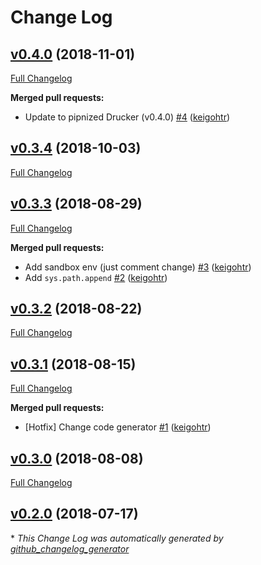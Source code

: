 # Change Log

## [v0.4.0](https://github.com/drucker/drucker-example/tree/v0.4.0) (2018-11-01)
[Full Changelog](https://github.com/drucker/drucker-example/compare/v0.3.4...v0.4.0)

**Merged pull requests:**

- Update to pipnized Drucker \(v0.4.0\) [\#4](https://github.com/drucker/drucker-example/pull/4) ([keigohtr](https://github.com/keigohtr))

## [v0.3.4](https://github.com/drucker/drucker-example/tree/v0.3.4) (2018-10-03)
[Full Changelog](https://github.com/drucker/drucker-example/compare/v0.3.3...v0.3.4)

## [v0.3.3](https://github.com/drucker/drucker-example/tree/v0.3.3) (2018-08-29)
[Full Changelog](https://github.com/drucker/drucker-example/compare/v0.3.2...v0.3.3)

**Merged pull requests:**

- Add sandbox env \(just comment change\) [\#3](https://github.com/drucker/drucker-example/pull/3) ([keigohtr](https://github.com/keigohtr))
- Add `sys.path.append` [\#2](https://github.com/drucker/drucker-example/pull/2) ([keigohtr](https://github.com/keigohtr))

## [v0.3.2](https://github.com/drucker/drucker-example/tree/v0.3.2) (2018-08-22)
[Full Changelog](https://github.com/drucker/drucker-example/compare/v0.3.1...v0.3.2)

## [v0.3.1](https://github.com/drucker/drucker-example/tree/v0.3.1) (2018-08-15)
[Full Changelog](https://github.com/drucker/drucker-example/compare/v0.3.0...v0.3.1)

**Merged pull requests:**

- \[Hotfix\] Change code generator [\#1](https://github.com/drucker/drucker-example/pull/1) ([keigohtr](https://github.com/keigohtr))

## [v0.3.0](https://github.com/drucker/drucker-example/tree/v0.3.0) (2018-08-08)
[Full Changelog](https://github.com/drucker/drucker-example/compare/v0.2.0...v0.3.0)

## [v0.2.0](https://github.com/drucker/drucker-example/tree/v0.2.0) (2018-07-17)


\* *This Change Log was automatically generated by [github_changelog_generator](https://github.com/skywinder/Github-Changelog-Generator)*